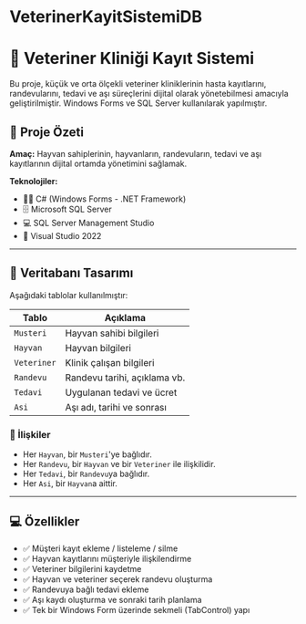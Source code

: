 # VeterinerKayitSistemiDB

# 🐾 Veteriner Kliniği Kayıt Sistemi
Bu proje, küçük ve orta ölçekli veteriner kliniklerinin hasta kayıtlarını, randevularını, tedavi ve aşı süreçlerini dijital olarak yönetebilmesi amacıyla geliştirilmiştir. Windows Forms ve SQL Server kullanılarak yapılmıştır.

## 📌 Proje Özeti

**Amaç:** Hayvan sahiplerinin, hayvanların, randevuların, tedavi ve aşı kayıtlarının dijital ortamda yönetimini sağlamak.

**Teknolojiler:**
- 👨‍💻 C# (Windows Forms - .NET Framework)
- 🗄️ Microsoft SQL Server
- 💻 SQL Server Management Studio
- 🧰 Visual Studio 2022

---

## 🧩 Veritabanı Tasarımı

Aşağıdaki tablolar kullanılmıştır:

| Tablo        | Açıklama                         |
|--------------|----------------------------------|
| `Musteri`    | Hayvan sahibi bilgileri          |
| `Hayvan`     | Hayvan bilgileri                 |
| `Veteriner`  | Klinik çalışan bilgileri         |
| `Randevu`    | Randevu tarihi, açıklama vb.     |
| `Tedavi`     | Uygulanan tedavi ve ücret        |
| `Asi`        | Aşı adı, tarihi ve sonrası       |

### 🔗 İlişkiler
- Her `Hayvan`, bir `Musteri`'ye bağlıdır.
- Her `Randevu`, bir `Hayvan` ve bir `Veteriner` ile ilişkilidir.
- Her `Tedavi`, bir `Randevu`ya bağlıdır.
- Her `Asi`, bir `Hayvan`a aittir.

---

## 💻 Özellikler

- ✅ Müşteri kayıt ekleme / listeleme / silme
- ✅ Hayvan kayıtlarını müşteriyle ilişkilendirme
- ✅ Veteriner bilgilerini kaydetme
- ✅ Hayvan ve veteriner seçerek randevu oluşturma
- ✅ Randevuya bağlı tedavi ekleme
- ✅ Aşı kaydı oluşturma ve sonraki tarih planlama
- ✅ Tek bir Windows Form üzerinde sekmeli (TabControl) yapı
